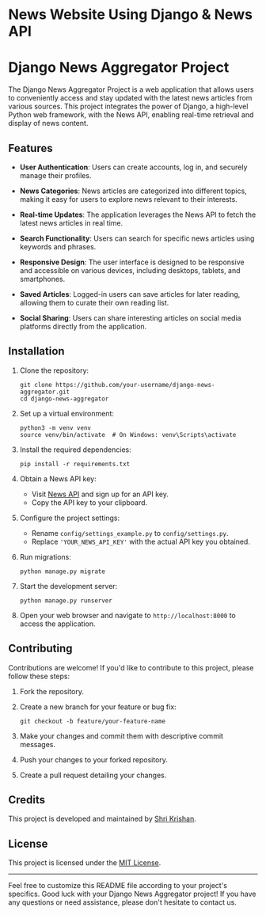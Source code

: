 # News Website Using Django & News API
# Django News Aggregator Project


The Django News Aggregator Project is a web application that allows users to conveniently access and stay updated with the latest news articles from various sources. This project integrates the power of Django, a high-level Python web framework, with the News API, enabling real-time retrieval and display of news content.

## Features

- **User Authentication**: Users can create accounts, log in, and securely manage their profiles.

- **News Categories**: News articles are categorized into different topics, making it easy for users to explore news relevant to their interests.

- **Real-time Updates**: The application leverages the News API to fetch the latest news articles in real time.

- **Search Functionality**: Users can search for specific news articles using keywords and phrases.

- **Responsive Design**: The user interface is designed to be responsive and accessible on various devices, including desktops, tablets, and smartphones.

- **Saved Articles**: Logged-in users can save articles for later reading, allowing them to curate their own reading list.

- **Social Sharing**: Users can share interesting articles on social media platforms directly from the application.

## Installation

1. Clone the repository:
   ```
   git clone https://github.com/your-username/django-news-aggregator.git
   cd django-news-aggregator
   ```

2. Set up a virtual environment:
   ```
   python3 -m venv venv
   source venv/bin/activate  # On Windows: venv\Scripts\activate
   ```

3. Install the required dependencies:
   ```
   pip install -r requirements.txt
   ```

4. Obtain a News API key:
   - Visit [News API](https://newsapi.org/) and sign up for an API key.
   - Copy the API key to your clipboard.

5. Configure the project settings:
   - Rename `config/settings_example.py` to `config/settings.py`.
   - Replace `'YOUR_NEWS_API_KEY'` with the actual API key you obtained.

6. Run migrations:
   ```
   python manage.py migrate
   ```

7. Start the development server:
   ```
   python manage.py runserver
   ```

8. Open your web browser and navigate to `http://localhost:8000` to access the application.

## Contributing

Contributions are welcome! If you'd like to contribute to this project, please follow these steps:

1. Fork the repository.

2. Create a new branch for your feature or bug fix:
   ```
   git checkout -b feature/your-feature-name
   ```

3. Make your changes and commit them with descriptive commit messages.

4. Push your changes to your forked repository.

5. Create a pull request detailing your changes.

## Credits

This project is developed and maintained by [Shri Krishan](https://github.com/your-username).

## License

This project is licensed under the [MIT License](LICENSE).

---

Feel free to customize this README file according to your project's specifics. Good luck with your Django News Aggregator project! If you have any questions or need assistance, please don't hesitate to contact us.
